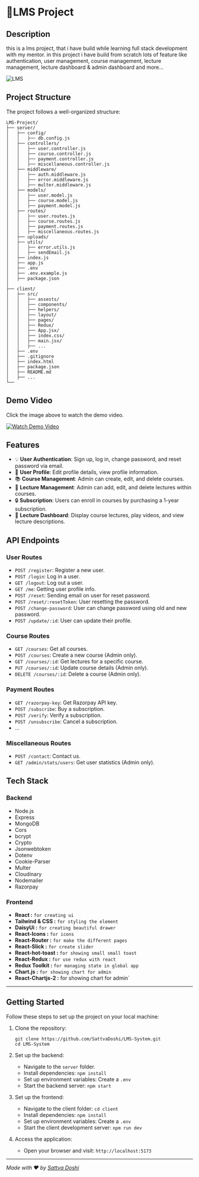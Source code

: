 # 🍳LMS Project

## Description

this is a lms project, that i have build while learning full stack development with my mentor. in this project i have build from scratch lots of feature like authentication, user management, course management, lecture management, lecture dashboard & admin dashboard and more...

![LMS](https://res.cloudinary.com/dhwbyshmo/image/upload/v1695283699/project%20images/lms-home.png)

## Project Structure

The project follows a well-organized structure:

```
LMS-Project/
├── server/
│   ├── config/
│   │   ├── db.config.js 
│   ├── controllers/
│   │   ├── user.controller.js
│   │   ├── course.controller.js
│   │   ├── payment.controller.js
│   │   ├── miscellaneous.controller.js
│   ├── middleware/
│   │   ├── auth.middleware.js
│   │   ├── error.middleware.js
│   │   ├── multer.middleware.js
│   ├── models/
│   │   ├── user.model.js
│   │   ├── course.model.js
│   │   ├── payment.model.js
│   ├── routes/
│   │   ├── user.routes.js
│   │   ├── course.routes.js
│   │   ├── payment.routes.js
│   │   ├── miscellaneous.routes.js
│   ├── uploads/
│   ├── utils/
│   │   ├── error.utils.js
│   │   ├── sendEmail.js
│   ├── index.js
│   ├── app.js
│   ├── .env
│   ├── .env.example.js
│   ├── package.json
│
├── client/
│   ├── src/
│   │   ├── assests/
│   │   ├── components/
│   │   ├── helpers/
│   │   ├── layout/
│   │   ├── pages/
│   │   ├── Redux/ 
│   │   ├── App.jsx/
│   │   ├── index.css/
│   │   ├── main.jsx/
│   │   ├── ...
│   ├── .env
│   ├── .gitignore
│   ├── index.html
│   ├── package.json
│   ├── README.md
│   ├── ...
└──
```

## Demo Video
Click the image above to watch the demo video.

[![Watch Demo Video](https://res.cloudinary.com/dhwbyshmo/image/upload/v1697537153/project%20images/lms-admin-dashboard.png)](https://www.linkedin.com/feed/update/urn:li:activity:7119641188646727681)


## Features

- 💡 **User Authentication**: Sign up, log in, change password, and reset password via email.
- 🙋 **User Profile**: Edit profile details, view profile information.
- 📚 **Course Management**: Admin can create, edit, and delete courses.
- 📝 **Lecture Management**: Admin can add, edit, and delete lectures within courses.
- 🔒 **Subscription**: Users can enroll in courses by purchasing a 1-year subscription.
- 🎥 **Lecture Dashboard**: Display course lectures, play videos, and view lecture descriptions.

## API Endpoints

### User Routes

- `POST /register`: Register a new user.
- `POST /login`: Log in a user.
- `GET /logout`: Log out a user.
- `GET /me`: Getting user profile info.
- `POST /reset`: Sending email on user for reset password.
- `POST /reset/:resetToken`: User resetting the password.
- `POST /change-password`: User can change password using old and new password.
- `POST /update/:id`: User can update their profile.

### Course Routes

- `GET /courses`: Get all courses.
- `POST /courses`: Create a new course (Admin only).
- `GET /courses/:id`: Get lectures for a specific course.
- `PUT /courses/:id`: Update course details (Admin only).
- `DELETE /courses/:id`: Delete a course (Admin only).

### Payment Routes

- `GET /razorpay-key`: Get Razorpay API key.
- `POST /subscribe`: Buy a subscription.
- `POST /verify`: Verify a subscription.
- `POST /unsubscribe`: Cancel a subscription.
- ...

### Miscellaneous Routes

- `POST /contact`: Contact us.
- `GET /admin/stats/users`: Get user statistics (Admin only).

## Tech Stack

### Backend

- Node.js
- Express
- MongoDB
- Cors
- bcrypt
- Crypto
- Jsonwebtoken
- Dotenv
- Cookie-Parser
- Multer
- Cloudinary
- Nodemailer
- Razorpay

### Frontend

- **React :** `for creating ui`
- **Tailwind & CSS :** `for styling the element`
- **DaisyUi :** `for creating beautiful drawer`
- **React-Icons :** `for icons` 
- **React-Router :** `for make the different pages`
- **React-Slick :** `for create slider` 
- **React-hot-toast :** `for showing small small toast`
- **React-Redux :** `for use redux with react`
- **Redux Toolkit :** `for managing state in global app`
- **Chart.js :** `for showing chart for admin`
- **React-Chartjs-2 :** for showing chart for admin`

---

## Getting Started

Follow these steps to set up the project on your local machine:

1. Clone the repository:
   ```
   git clone https://github.com/SattvaDoshi/LMS-System.git
   cd LMS-System
   ```

2. Set up the backend:
   - Navigate to the `server` folder.
   - Install dependencies: `npm install`
   - Set up environment variables: Create a `.env` 
   - Start the backend server: `npm start`

3. Set up the frontend:
   - Navigate to the client folder: `cd client`
   - Install dependencies: `npm install`
   - Set up environment variables: Create a `.env` 
   - Start the client development server: `npm run dev`

4. Access the application:
   - Open your browser and visit: `http://localhost:5173`

---

_Made with ❤️ by [Sattva Doshi](https://www.linkedin.com/in/sattva-doshi-37b0851bb/)_